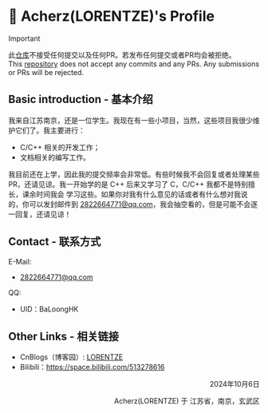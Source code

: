 # 🪸 Acherz(LORENTZE)'s Profile
> [!IMPORTANT]
> 此[仓库](https://github.com/Acherz/Acherz)不接受任何提交以及任何PR。若发布任何提交或者PR均会被拒绝。  
> This [repository](https://github.com/Acherz/Acherz) does not accept any commits and any PRs. Any submissions or PRs will be rejected.

## Basic introduction - 基本介绍

我来自江苏南京，还是一位学生。我现在有一些小项目，当然，这些项目我很少维护它们了。我主要进行：
- C/C++ 相关的开发工作；
- 文档相关的编写工作。

我目前还在上学，因此我的提交频率会非常低。有些时候我不会回复或者处理某些PR，还请见谅。我一开始学的是 C++ 后来又学习了 C，C/C++ 我都不是特别擅长，课余时间我会
学习这些。如果你对我有什么意见的话或者有什么想对我说的，你可以发封邮件到 2822664771@qq.com，我会抽空看的，但是可能不会逐一回复，还请见谅！

## Contact - 联系方式
E-Mail:
- 2822664771@qq.com

QQ:
- UID：BaLoongHK

## Other Links - 相关链接
- CnBlogs（博客园）: [LORENTZE](https://www.cnblogs.com/LORENTZE)
- Bilibili：https://space.bilibili.com/513278616

<p align="right">2024年10月6日</p>
<p align="right">Acherz(LORENTZE) 于 江苏省，南京，玄武区</p>
